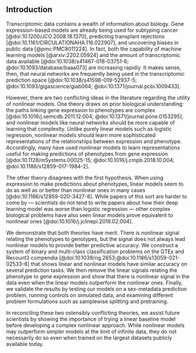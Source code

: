 ## Introduction

Transcriptomic data contains a wealth of information about biology.
Gene expression-based models are already being used for subtyping cancer [@doi:10.1200/JCO.2008.18.1370], predicting transplant rejections [@doi:10.1161/CIRCULATIONAHA.116.022907], and uncovering biases in public data [@pmc:PMC8011224].
In fact, both the capability of machine learning models [@arxiv:2202.05924] and the amount of transcriptomic data available [@doi:10.1038/s41467-018-03751-6; @doi:10.1093/database/baaa073] are increasing rapidly.
It makes sense, then, that neural networks are frequently being used in the transcriptomic prediction space [@doi:10.1038/s41598-019-52937-5; @doi:10.1093/gigascience/giab064; @doi:10.1371/journal.pcbi.1009433].

However, there are two conflicting ideas in the literature regarding the utility of nonlinear models.
One theory draws on prior biological understanding: the paths linking gene expression to phenotypes are complex [@doi:10.1016/j.semcdb.2011.12.004; @doi:10.1371/journal.pone.0153295], and nonlinear models like neural networks should be more capable of learning that complexity.
Unlike purely linear models such as logistic regression, nonlinear models should learn more sophisticated representations of the relationships between expression and phenotype.
Accordingly, many have used nonlinear models to learn representations useful for making predictions of phenotypes from gene expression [@doi:10.1128/mSystems.00025-15; @doi:10.1016/j.cmpb.2018.10.004; @doi:10.1186/s12859-017-1984-2].

The other theory disagrees with the first hypothesis.
When using expression to make predictions about phenotypes, linear models seem to do as well as or better than nonlinear ones in many cases [@doi:10.1186/s12859-020-3427-8].
While papers of this sort are harder to come by — scientists do not tend to write papers about how their deep learning model was worse than logistic regression — other complex biological problems have also seen linear models prove equivalent to nonlinear ones [@doi:10.1016/j.jclinepi.2019.02.004].

We demonstrate that both theories have merit.
There is nonlinear signal relating the phenotypes to genotypes, but the signal does not always lead nonlinear models to provide better predictive accuracy.
We construct a system of binary and multi-class classification problems on the GTEx and Recount3 compendia [@doi:10.1038/ng.2653;@doi:10.1186/s13059-021-02533-6] that shows linear and nonlinear models have similar accuracy on several prediction tasks.
We then remove the linear signals relating the phenotype to gene expression and show that there is nonlinear signal in the data even when the linear models outperform the nonlinear ones.
Finally, we validate the results by testing our models on a sex-metadata prediction problem, running controls on simulated data, and examining different problem formulations such as samplewise splitting and pretraining.

In reconciling these two ostensibly conflicting theories, we assist future scientists by showing the importance of trying a linear baseline model before developing a complex nonlinear approach.
While nonlinear models may outperform simpler models at the limit of infinite data, they do not necessarily do so even when trained on the largest datasets publicly available today.
